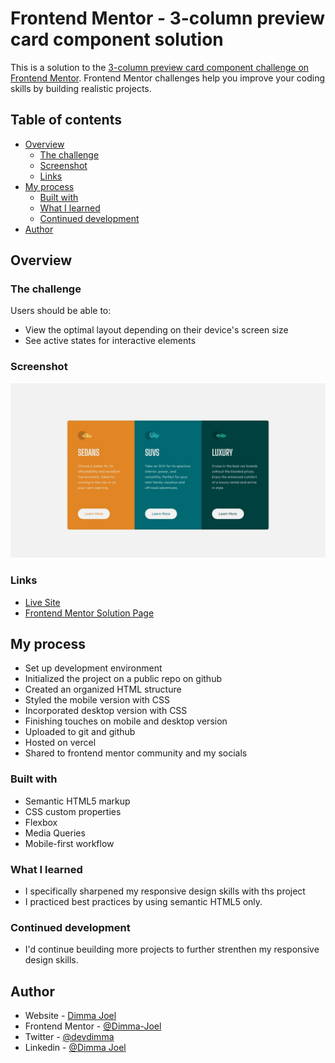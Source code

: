 # Frontend Mentor - 3-column preview card component solution

This is a solution to the [3-column preview card component challenge on Frontend Mentor](https://www.frontendmentor.io/challenges/3column-preview-card-component-pH92eAR2-). Frontend Mentor challenges help you improve your coding skills by building realistic projects.

## Table of contents

- [Overview](#overview)
  - [The challenge](#the-challenge)
  - [Screenshot](#screenshot)
  - [Links](#links)
- [My process](#my-process)
  - [Built with](#built-with)
  - [What I learned](#what-i-learned)
  - [Continued development](#continued-development)
- [Author](#author)

## Overview

### The challenge

Users should be able to:

- View the optimal layout depending on their device's screen size
- See active states for interactive elements

### Screenshot

![](./design/desktop-design.jpg)

### Links

- [Live Site](https://frontend-mentor-challenges-y3cf.vercel.app/)
- [Frontend Mentor Solution Page](https://www.frontendmentor.io/solutions/3-column-preview-card-component-d7iC5ub4sl)

## My process

- Set up development environment
- Initialized the project on a public repo on github
- Created an organized HTML structure
- Styled the mobile version with CSS
- Incorporated desktop version with CSS
- Finishing touches on mobile and desktop version
- Uploaded to git and github
- Hosted on vercel
- Shared to frontend mentor community and my socials

### Built with

- Semantic HTML5 markup
- CSS custom properties
- Flexbox
- Media Queries
- Mobile-first workflow

### What I learned

- I specifically sharpened my responsive design skills with ths project
- I practiced best practices by using semantic HTML5 only.

### Continued development

- I'd continue beuilding more projects to further strenthen my responsive design skills.

## Author

- Website - [Dimma Joel](https://portfolio-website-six-bice-55.vercel.app/)
- Frontend Mentor - [@Dimma-Joel](https://www.frontendmentor.io/profile/Dimma-Joel)
- Twitter - [@devdimma](https://x.com/home)
- Linkedin - [@Dimma Joel](https://www.linkedin.com/in/dimma-joel-technology-front-end-developer-technical-writer/)
